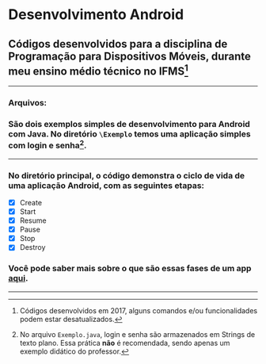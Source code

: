 # Desenvolvimento Android
## Códigos desenvolvidos para a disciplina de Programação para Dispositivos Móveis, durante meu ensino médio técnico no IFMS[^1]
---
### Arquivos:
### São dois exemplos simples de desenvolvimento para Android com Java. No diretório `\Exemplo` temos uma aplicação simples com login e senha[^2].
---
### No diretório principal, o código demonstra o ciclo de vida de uma aplicação Android, com as seguintes etapas:
 - [x] Create
 - [x] Start
 - [x] Resume
 - [x] Pause
 - [x] Stop
 - [x] Destroy

### Você pode saber mais sobre o que são essas fases de um app [aqui](https://www.devmedia.com.br/entendendo-o-ciclo-de-vida-de-uma-aplicacao-android/22922).
---
[^1]: Códigos desenvolvidos em 2017, alguns comandos e/ou funcionalidades podem estar desatualizados.
[^2]: No arquivo `Exemplo.java`, login e senha são armazenados em Strings de texto plano. Essa prática **não** é recomendada, sendo apenas um exemplo didático do professor.

